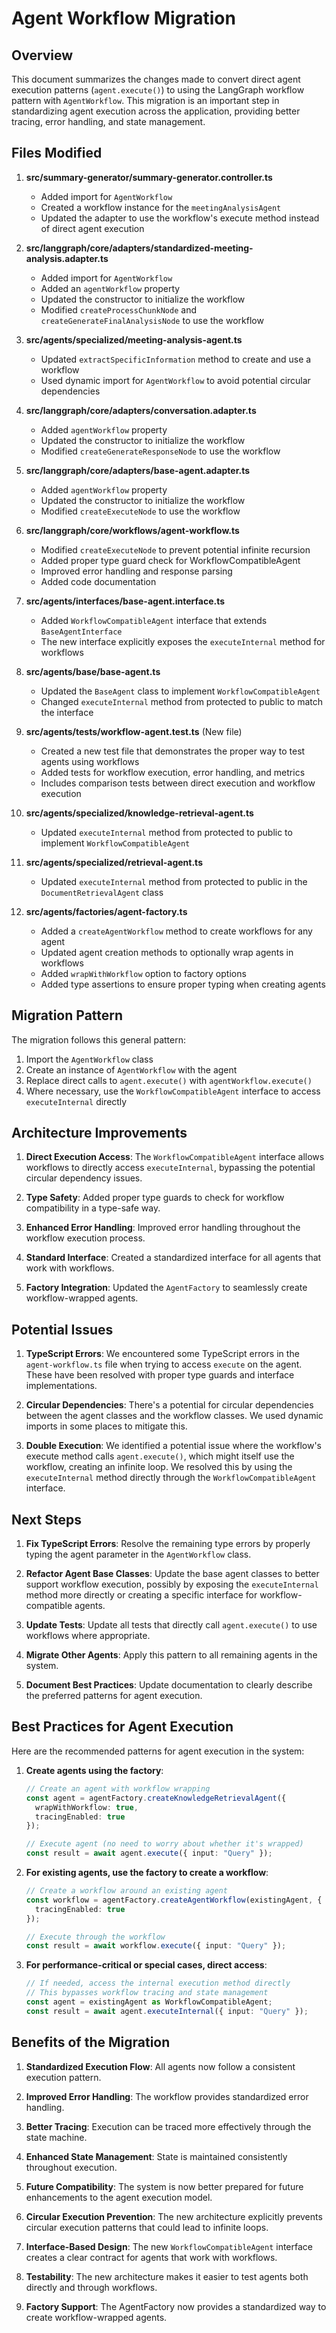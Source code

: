 # Agent Workflow Migration

## Overview

This document summarizes the changes made to convert direct agent execution patterns (`agent.execute()`) to using the LangGraph workflow pattern with `AgentWorkflow`. This migration is an important step in standardizing agent execution across the application, providing better tracing, error handling, and state management.

## Files Modified

1. **src/summary-generator/summary-generator.controller.ts**
   - Added import for `AgentWorkflow`
   - Created a workflow instance for the `meetingAnalysisAgent`
   - Updated the adapter to use the workflow's execute method instead of direct agent execution

2. **src/langgraph/core/adapters/standardized-meeting-analysis.adapter.ts**
   - Added import for `AgentWorkflow`
   - Added an `agentWorkflow` property
   - Updated the constructor to initialize the workflow
   - Modified `createProcessChunkNode` and `createGenerateFinalAnalysisNode` to use the workflow

3. **src/agents/specialized/meeting-analysis-agent.ts**
   - Updated `extractSpecificInformation` method to create and use a workflow
   - Used dynamic import for `AgentWorkflow` to avoid potential circular dependencies

4. **src/langgraph/core/adapters/conversation.adapter.ts**
   - Added `agentWorkflow` property
   - Updated the constructor to initialize the workflow
   - Modified `createGenerateResponseNode` to use the workflow

5. **src/langgraph/core/adapters/base-agent.adapter.ts**
   - Added `agentWorkflow` property
   - Updated the constructor to initialize the workflow
   - Modified `createExecuteNode` to use the workflow

6. **src/langgraph/core/workflows/agent-workflow.ts**
   - Modified `createExecuteNode` to prevent potential infinite recursion
   - Added proper type guard check for WorkflowCompatibleAgent
   - Improved error handling and response parsing
   - Added code documentation

7. **src/agents/interfaces/base-agent.interface.ts**
   - Added `WorkflowCompatibleAgent` interface that extends `BaseAgentInterface`
   - The new interface explicitly exposes the `executeInternal` method for workflows

8. **src/agents/base/base-agent.ts**
   - Updated the `BaseAgent` class to implement `WorkflowCompatibleAgent`
   - Changed `executeInternal` method from protected to public to match the interface

9. **src/agents/tests/workflow-agent.test.ts** (New file)
   - Created a new test file that demonstrates the proper way to test agents using workflows
   - Added tests for workflow execution, error handling, and metrics
   - Includes comparison tests between direct execution and workflow execution

10. **src/agents/specialized/knowledge-retrieval-agent.ts**
    - Updated `executeInternal` method from protected to public to implement `WorkflowCompatibleAgent`

11. **src/agents/specialized/retrieval-agent.ts**
    - Updated `executeInternal` method from protected to public in the `DocumentRetrievalAgent` class

12. **src/agents/factories/agent-factory.ts**
    - Added a `createAgentWorkflow` method to create workflows for any agent
    - Updated agent creation methods to optionally wrap agents in workflows
    - Added `wrapWithWorkflow` option to factory options
    - Added type assertions to ensure proper typing when creating agents

## Migration Pattern

The migration follows this general pattern:

1. Import the `AgentWorkflow` class
2. Create an instance of `AgentWorkflow` with the agent 
3. Replace direct calls to `agent.execute()` with `agentWorkflow.execute()`
4. Where necessary, use the `WorkflowCompatibleAgent` interface to access `executeInternal` directly

## Architecture Improvements

1. **Direct Execution Access**: The `WorkflowCompatibleAgent` interface allows workflows to directly access `executeInternal`, bypassing the potential circular dependency issues.

2. **Type Safety**: Added proper type guards to check for workflow compatibility in a type-safe way.

3. **Enhanced Error Handling**: Improved error handling throughout the workflow execution process.

4. **Standard Interface**: Created a standardized interface for all agents that work with workflows.

5. **Factory Integration**: Updated the `AgentFactory` to seamlessly create workflow-wrapped agents.

## Potential Issues

1. **TypeScript Errors**: We encountered some TypeScript errors in the `agent-workflow.ts` file when trying to access `execute` on the agent. These have been resolved with proper type guards and interface implementations.

2. **Circular Dependencies**: There's a potential for circular dependencies between the agent classes and the workflow classes. We used dynamic imports in some places to mitigate this.

3. **Double Execution**: We identified a potential issue where the workflow's execute method calls `agent.execute()`, which might itself use the workflow, creating an infinite loop. We resolved this by using the `executeInternal` method directly through the `WorkflowCompatibleAgent` interface.

## Next Steps

1. **Fix TypeScript Errors**: Resolve the remaining type errors by properly typing the agent parameter in the `AgentWorkflow` class.

2. **Refactor Agent Base Classes**: Update the base agent classes to better support workflow execution, possibly by exposing the `executeInternal` method more directly or creating a specific interface for workflow-compatible agents.

3. **Update Tests**: Update all tests that directly call `agent.execute()` to use workflows where appropriate.

4. **Migrate Other Agents**: Apply this pattern to all remaining agents in the system.

5. **Document Best Practices**: Update documentation to clearly describe the preferred patterns for agent execution.

## Best Practices for Agent Execution

Here are the recommended patterns for agent execution in the system:

1. **Create agents using the factory**:
   ```typescript
   // Create an agent with workflow wrapping
   const agent = agentFactory.createKnowledgeRetrievalAgent({
     wrapWithWorkflow: true,
     tracingEnabled: true
   });
   
   // Execute agent (no need to worry about whether it's wrapped)
   const result = await agent.execute({ input: "Query" });
   ```

2. **For existing agents, use the factory to create a workflow**:
   ```typescript
   // Create a workflow around an existing agent
   const workflow = agentFactory.createAgentWorkflow(existingAgent, {
     tracingEnabled: true
   });
   
   // Execute through the workflow
   const result = await workflow.execute({ input: "Query" });
   ```

3. **For performance-critical or special cases, direct access**:
   ```typescript
   // If needed, access the internal execution method directly
   // This bypasses workflow tracing and state management
   const agent = existingAgent as WorkflowCompatibleAgent;
   const result = await agent.executeInternal({ input: "Query" });
   ```

## Benefits of the Migration

1. **Standardized Execution Flow**: All agents now follow a consistent execution pattern.

2. **Improved Error Handling**: The workflow provides standardized error handling.

3. **Better Tracing**: Execution can be traced more effectively through the state machine.

4. **Enhanced State Management**: State is maintained consistently throughout execution.

5. **Future Compatibility**: The system is now better prepared for future enhancements to the agent execution model.

6. **Circular Execution Prevention**: The new architecture explicitly prevents circular execution patterns that could lead to infinite loops.

7. **Interface-Based Design**: The new `WorkflowCompatibleAgent` interface creates a clear contract for agents that work with workflows.

8. **Testability**: The new architecture makes it easier to test agents both directly and through workflows.

9. **Factory Support**: The AgentFactory now provides a standardized way to create workflow-wrapped agents. 